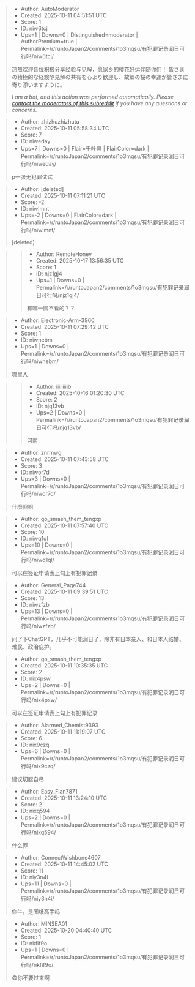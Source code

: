 > - Author: AutoModerator
> - Created: 2025-10-11 04:51:51 UTC
> - Score: 1
> - ID: niw6tcj
> - Ups=1 | Downs=0 | Distinguished=moderator | AuthorPremium=true | Permalink=/r/runtoJapan2/comments/1o3mqsu/有犯罪记录润日可行吗/niw6tcj/
>
> 热烈欢迎各位积极分享经验与见解，愿家乡的樱花好运伴随你们！
> 皆さまの積極的な経験や見解の共有を心より歓迎し、故郷の桜の幸運が皆さまに寄り添いますように。
> 
> *I am a bot, and this action was performed automatically. Please [contact the moderators of this subreddit](/message/compose/?to=/r/runtoJapan2) if you have any questions or concerns.*

> - Author: zhizhuzhizhutu
> - Created: 2025-10-11 05:58:34 UTC
> - Score: 7
> - ID: niweday
> - Ups=7 | Downs=0 | Flair=千叶县 | FlairColor=dark | Permalink=/r/runtoJapan2/comments/1o3mqsu/有犯罪记录润日可行吗/niweday/
>
> p一张无犯罪试试

> - Author: [deleted]
> - Created: 2025-10-11 07:11:21 UTC
> - Score: -2
> - ID: niwlmnt
> - Ups=-2 | Downs=0 | FlairColor=dark | Permalink=/r/runtoJapan2/comments/1o3mqsu/有犯罪记录润日可行吗/niwlmnt/
>
> [deleted]

>> - Author: RemoteHoney
>> - Created: 2025-10-17 13:56:35 UTC
>> - Score: 1
>> - ID: njz1gj4
>> - Ups=1 | Downs=0 | Permalink=/r/runtoJapan2/comments/1o3mqsu/有犯罪记录润日可行吗/njz1gj4/
>>
>> 有哪一國不看的？？

> - Author: Electronic-Arm-3960
> - Created: 2025-10-11 07:29:42 UTC
> - Score: 1
> - ID: niwnebm
> - Ups=1 | Downs=0 | Permalink=/r/runtoJapan2/comments/1o3mqsu/有犯罪记录润日可行吗/niwnebm/
>
> 哪里人

>> - Author: iiiiiiiiib
>> - Created: 2025-10-16 01:20:30 UTC
>> - Score: 2
>> - ID: njq13vb
>> - Ups=2 | Downs=0 | Permalink=/r/runtoJapan2/comments/1o3mqsu/有犯罪记录润日可行吗/njq13vb/
>>
>> 河南

> - Author: znrmwg
> - Created: 2025-10-11 07:43:58 UTC
> - Score: 3
> - ID: niwor7d
> - Ups=3 | Downs=0 | Permalink=/r/runtoJapan2/comments/1o3mqsu/有犯罪记录润日可行吗/niwor7d/
>
> 什麼罪啊

> - Author: go_smash_them_tengxp
> - Created: 2025-10-11 07:57:40 UTC
> - Score: 10
> - ID: niwq1ql
> - Ups=10 | Downs=0 | Permalink=/r/runtoJapan2/comments/1o3mqsu/有犯罪记录润日可行吗/niwq1ql/
>
> 可以在签证申请表上勾上有犯罪记录

> - Author: General_Page744
> - Created: 2025-10-11 09:39:51 UTC
> - Score: 13
> - ID: niwzfzb
> - Ups=13 | Downs=0 | Permalink=/r/runtoJapan2/comments/1o3mqsu/有犯罪记录润日可行吗/niwzfzb/
>
> 问了下ChatGPT，几乎不可能润日了，除非有日本亲人、和日本人结婚、难民、政治庇护。

> - Author: go_smash_them_tengxp
> - Created: 2025-10-11 10:35:35 UTC
> - Score: 2
> - ID: nix4psw
> - Ups=2 | Downs=0 | Permalink=/r/runtoJapan2/comments/1o3mqsu/有犯罪记录润日可行吗/nix4psw/
>
> 可以在签证申请表上勾上有犯罪记录

> - Author: Alarmed_Chemist9393
> - Created: 2025-10-11 11:19:07 UTC
> - Score: 6
> - ID: nix9czq
> - Ups=6 | Downs=0 | Permalink=/r/runtoJapan2/comments/1o3mqsu/有犯罪记录润日可行吗/nix9czq/
>
> 建议切腹自尽

> - Author: Easy_Flan7871
> - Created: 2025-10-11 13:24:10 UTC
> - Score: 2
> - ID: nixq594
> - Ups=2 | Downs=0 | Permalink=/r/runtoJapan2/comments/1o3mqsu/有犯罪记录润日可行吗/nixq594/
>
> 什么罪

> - Author: ConnectWishbone4607
> - Created: 2025-10-11 14:45:02 UTC
> - Score: 11
> - ID: niy3n4i
> - Ups=11 | Downs=0 | Permalink=/r/runtoJapan2/comments/1o3mqsu/有犯罪记录润日可行吗/niy3n4i/
>
> 你牛，是图纸高手吗

> - Author: MINSEA01
> - Created: 2025-10-20 04:40:40 UTC
> - Score: 1
> - ID: nkfif9o
> - Ups=1 | Downs=0 | Permalink=/r/runtoJapan2/comments/1o3mqsu/有犯罪记录润日可行吗/nkfif9o/
>
> 😨你不要过来啊
